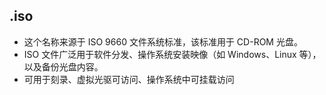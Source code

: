 ## .iso
  - 这个名称来源于 ISO 9660 文件系统标准，该标准用于 CD-ROM 光盘。
  - ISO 文件广泛用于软件分发、操作系统安装映像（如 Windows、Linux 等），以及备份光盘内容。
  - 可用于刻录、虚拟光驱可访问、操作系统中可挂载访问